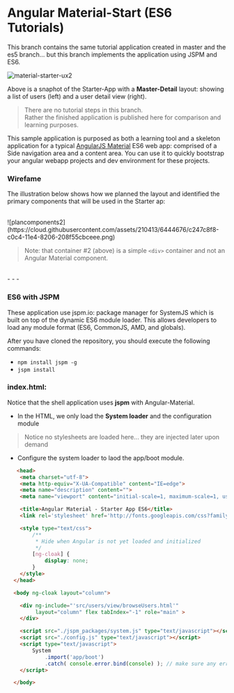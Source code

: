 # Angular Material-Start (ES6 Tutorials)

This branch contains the same tutorial application created in master and the es5 branch... but this branch implements the application using JSPM and ES6. 

![material-starter-ux2](https://cloud.githubusercontent.com/assets/210413/6448551/70864488-c0e0-11e4-8767-c4e1e4c2f343.png)

Above is a snaphot of the Starter-App with a **Master-Detail** layout: showing a list of users (left) and a user detail view (right). 

> There are no tutorial steps in this branch. <br/> Rather the finished application is published here for comparison and learning purposes. 

This sample application is purposed as both a learning tool and a skeleton application for a typical [AngularJS Material](http://angularjs.org/) ES6 web app: comprised of a Side navigation area and a content area. You can use it to quickly bootstrap your angular webapp projects and dev environment for these projects.

### Wirefame 

The illustration below shows how we planned the layout and identified the primary components that will be used in the Starter ap:

<br/>
![plancomponents2](https://cloud.githubusercontent.com/assets/210413/6444676/c247c8f8-c0c4-11e4-8206-208f55cbceee.png)

> Note: that container #2 (above) is a simple `<div>` container and not an Angular Material component.

<br/>
- - -

### ES6 with JSPM

These application use jspm.io: package manager for SystemJS which is built on top of the dynamic ES6 module loader. This allows developers to load any module format (ES6, CommonJS, AMD, and globals).

After you have cloned the repository, you should execute the following commands:

* `npm install jspm -g`
* `jspm install`


### index.html:

Notice that the shell application uses **jspm** with Angular-Material.

* In the HTML, we only load the **System loader** and the configuration module
> Notice no stylesheets are loaded here... they are injected later upon demand
* Configure the system loader to laod the app/boot module.

```html
   <head>
    <meta charset="utf-8">
    <meta http-equiv="X-UA-Compatible" content="IE=edge">
    <meta name="description" content="">
    <meta name="viewport" content="initial-scale=1, maximum-scale=1, user-scalable=no" />

    <title>Angular Material - Starter App ES6</title>
    <link rel='stylesheet' href='http://fonts.googleapis.com/css?family=Roboto:400,700'>

    <style type="text/css">
        /**
         * Hide when Angular is not yet loaded and initialized
         */
        [ng-cloak] {
            display: none;
        }
    </style>
  </head>

  <body ng-cloak layout="column">

    <div ng-include="'src/users/view/browseUsers.html'"
         layout="column" flex tabIndex="-1" role="main" >
    </div>

    <script src="./jspm_packages/system.js" type="text/javascript"></script>
    <script src="./config.js" type="text/javascript"></script>
    <script type="text/javascript">
        System
            .import('app/boot')
            .catch( console.error.bind(console) ); // make sure any errors print to console
    </script>

  </body>
```
